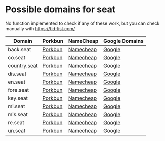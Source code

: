 # Possible domains for seat

No function implemented to check if any of these work, but you can check manually with https://tld-list.com/

| Domain | Porkbun | NameCheap | Google Domains |
|---|---|---|---|
| back.seat | [Porkbun](https://porkbun.com/checkout/search?prb=e814663da1&tlds=&idnLanguage=&search=search&q=back.seat) | [Namecheap](https://www.namecheap.com/domains/registration/results/?domain=back.seat) | [Google](https://domains.google.com/registrar/search?searchTerm=back.seat) |
| co.seat | [Porkbun](https://porkbun.com/checkout/search?prb=e814663da1&tlds=&idnLanguage=&search=search&q=co.seat) | [Namecheap](https://www.namecheap.com/domains/registration/results/?domain=co.seat) | [Google](https://domains.google.com/registrar/search?searchTerm=co.seat) |
| country.seat | [Porkbun](https://porkbun.com/checkout/search?prb=e814663da1&tlds=&idnLanguage=&search=search&q=country.seat) | [Namecheap](https://www.namecheap.com/domains/registration/results/?domain=country.seat) | [Google](https://domains.google.com/registrar/search?searchTerm=country.seat) |
| dis.seat | [Porkbun](https://porkbun.com/checkout/search?prb=e814663da1&tlds=&idnLanguage=&search=search&q=dis.seat) | [Namecheap](https://www.namecheap.com/domains/registration/results/?domain=dis.seat) | [Google](https://domains.google.com/registrar/search?searchTerm=dis.seat) |
| en.seat | [Porkbun](https://porkbun.com/checkout/search?prb=e814663da1&tlds=&idnLanguage=&search=search&q=en.seat) | [Namecheap](https://www.namecheap.com/domains/registration/results/?domain=en.seat) | [Google](https://domains.google.com/registrar/search?searchTerm=en.seat) |
| fore.seat | [Porkbun](https://porkbun.com/checkout/search?prb=e814663da1&tlds=&idnLanguage=&search=search&q=fore.seat) | [Namecheap](https://www.namecheap.com/domains/registration/results/?domain=fore.seat) | [Google](https://domains.google.com/registrar/search?searchTerm=fore.seat) |
| key.seat | [Porkbun](https://porkbun.com/checkout/search?prb=e814663da1&tlds=&idnLanguage=&search=search&q=key.seat) | [Namecheap](https://www.namecheap.com/domains/registration/results/?domain=key.seat) | [Google](https://domains.google.com/registrar/search?searchTerm=key.seat) |
| mi.seat | [Porkbun](https://porkbun.com/checkout/search?prb=e814663da1&tlds=&idnLanguage=&search=search&q=mi.seat) | [Namecheap](https://www.namecheap.com/domains/registration/results/?domain=mi.seat) | [Google](https://domains.google.com/registrar/search?searchTerm=mi.seat) |
| mis.seat | [Porkbun](https://porkbun.com/checkout/search?prb=e814663da1&tlds=&idnLanguage=&search=search&q=mis.seat) | [Namecheap](https://www.namecheap.com/domains/registration/results/?domain=mis.seat) | [Google](https://domains.google.com/registrar/search?searchTerm=mis.seat) |
| re.seat | [Porkbun](https://porkbun.com/checkout/search?prb=e814663da1&tlds=&idnLanguage=&search=search&q=re.seat) | [Namecheap](https://www.namecheap.com/domains/registration/results/?domain=re.seat) | [Google](https://domains.google.com/registrar/search?searchTerm=re.seat) |
| un.seat | [Porkbun](https://porkbun.com/checkout/search?prb=e814663da1&tlds=&idnLanguage=&search=search&q=un.seat) | [Namecheap](https://www.namecheap.com/domains/registration/results/?domain=un.seat) | [Google](https://domains.google.com/registrar/search?searchTerm=un.seat) |
